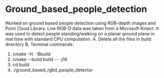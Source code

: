 # Ground_based_people_detection
Worked on ground based people detection using RGB-depth images and Point Cloud Library. Live RGB-D data was taken from a Microsoft Kinect. It was used to detect people standing/walking on a planar ground plane in real time with standard CPU computation.
A. Delete all the files in build directory
B. Terminal commands:
 1. cmake -H. -Bbuild
 2. cmake --build build -- -j16
 3. cd build
 4. ./ground_based_rgbd_people_detector
